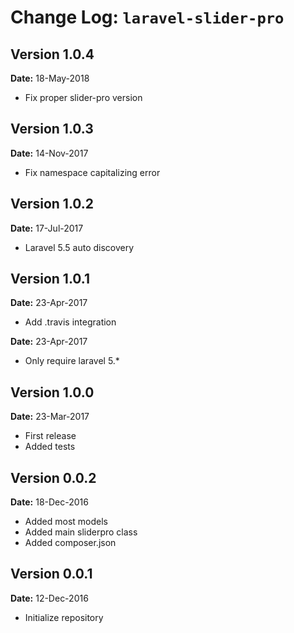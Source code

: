 Change Log: `laravel-slider-pro`
================================

## Version 1.0.4

**Date:** 18-May-2018

- Fix proper slider-pro version

## Version 1.0.3

**Date:** 14-Nov-2017

- Fix namespace capitalizing error

## Version 1.0.2

**Date:** 17-Jul-2017

- Laravel 5.5 auto discovery

## Version 1.0.1

**Date:** 23-Apr-2017

- Add .travis integration

**Date:** 23-Apr-2017

- Only require laravel 5.*

## Version 1.0.0

**Date:** 23-Mar-2017

- First release
- Added tests

## Version 0.0.2

**Date:** 18-Dec-2016

- Added most models
- Added main sliderpro class
- Added composer.json

## Version 0.0.1

**Date:** 12-Dec-2016

- Initialize repository